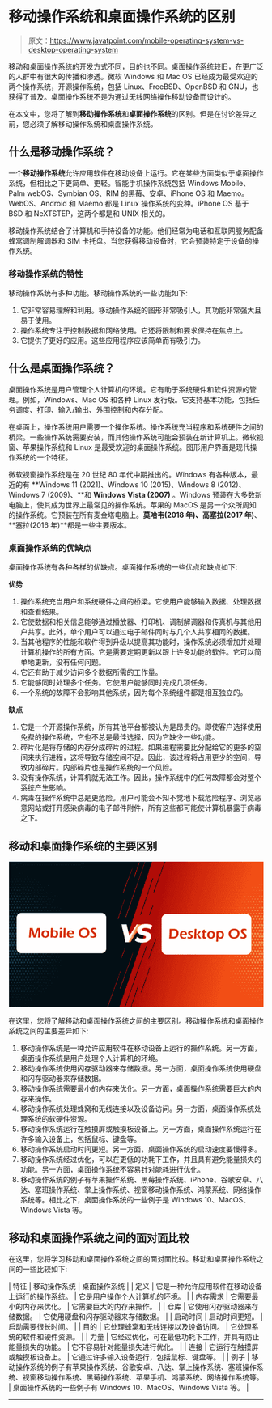 # 移动操作系统和桌面操作系统的区别

> 原文：<https://www.javatpoint.com/mobile-operating-system-vs-desktop-operating-system>

移动和桌面操作系统的开发方式不同，目的也不同。桌面操作系统较旧，在更广泛的人群中有很大的传播和渗透。微软 Windows 和 Mac OS 已经成为最受欢迎的两个操作系统，开源操作系统，包括 Linux、FreeBSD、OpenBSD 和 GNU，也获得了普及。桌面操作系统不是为通过无线网络操作移动设备而设计的。

在本文中，您将了解到**移动操作系统**和**桌面操作系统**的区别。但是在讨论差异之前，您必须了解移动操作系统和桌面操作系统。

## 什么是移动操作系统？

一个**移动操作系统**允许应用软件在移动设备上运行。它在某些方面类似于桌面操作系统，但相比之下更简单、更轻。智能手机操作系统包括 Windows Mobile、Palm webOS、Symbian OS、RIM 的黑莓、安卓、iPhone OS 和 Maemo。WebOS、Android 和 Maemo 都是 Linux 操作系统的变种。iPhone OS 基于 BSD 和 NeXTSTEP，这两个都是和 UNIX 相关的。

移动操作系统结合了计算机和手持设备的功能。他们经常为电话和互联网服务配备蜂窝调制解调器和 SIM 卡托盘。当您获得移动设备时，它会预装特定于设备的操作系统。

### 移动操作系统的特性

移动操作系统有多种功能。移动操作系统的一些功能如下:

1.  它非常容易理解和利用。移动操作系统的图形非常吸引人，其功能非常强大且易于使用。
2.  操作系统专注于控制数据和网络使用。它还将限制和要求保持在焦点上。
3.  它提供了更好的应用。这些应用程序应该简单而有吸引力。

## 什么是桌面操作系统？

桌面操作系统是用户管理个人计算机的环境。它有助于系统硬件和软件资源的管理。例如，Windows、Mac OS 和各种 Linux 发行版。它支持基本功能，包括任务调度、打印、输入/输出、外围控制和内存分配。

在桌面上，操作系统用户需要一个操作系统。操作系统充当程序和系统硬件之间的桥梁。一些操作系统需要安装，而其他操作系统可能会预装在新计算机上。微软视窗、苹果操作系统和 Linux 是最受欢迎的桌面操作系统。图形用户界面是现代操作系统的一个特征。

微软视窗操作系统是在 20 世纪 80 年代中期推出的。Windows 有各种版本，最近的有 **Windows 11 (2021)、Windows 10 (2015)、Windows 8 (2012)、Windows 7 (2009)、**和 **Windows Vista (2007)** 。Windows 预装在大多数新电脑上，使其成为世界上最常见的操作系统。苹果的 MacOS 是另一个众所周知的操作系统。它预装在所有麦金塔电脑上。**莫哈韦(2018 年)、高塞拉(2017 年)**、**塞拉(2016 年)**都是一些主要版本。

### 桌面操作系统的优缺点

桌面操作系统有各种各样的优缺点。桌面操作系统的一些优点和缺点如下:

**优势**

1.  操作系统充当用户和系统硬件之间的桥梁。它使用户能够输入数据、处理数据和查看结果。
2.  它使数据和相关信息能够通过播放器、打印机、调制解调器和传真机与其他用户共享。此外，单个用户可以通过电子邮件同时与几个人共享相同的数据。
3.  当其他程序的性能和软件得到升级以提高其功能时，操作系统必须增加并处理计算机操作的所有方面。它是需要定期更新以跟上许多功能的软件。它可以简单地更新，没有任何问题。
4.  它还有助于减少访问多个数据所需的工作量。
5.  它能够同时处理多个任务。它使用户能够同时完成几项任务。
6.  一个系统的故障不会影响其他系统，因为每个系统组件都是相互独立的。

**缺点**

1.  它是一个开源操作系统，所有其他平台都被认为是昂贵的。即使客户选择使用免费的操作系统，它也不总是最佳选择，因为它缺少一些功能。
2.  碎片化是将存储的内存分成碎片的过程。如果进程需要比分配给它的更多的空间来执行进程，这将导致存储空间不足。因此，该过程将占用更少的空间，导致内部碎片。内部碎片也是操作系统的一个风险。
3.  没有操作系统，计算机就无法工作。因此，操作系统中的任何故障都会对整个系统产生影响。
4.  病毒在操作系统中总是更危险。用户可能会不知不觉地下载危险程序、浏览恶意网站或打开感染病毒的电子邮件附件，所有这些都可能使计算机暴露于病毒之下。

## 移动和桌面操作系统的主要区别

![Mobile Operating System vs Desktop Operating System](img/571143e8ff4d4a96fe45caec3e4e7e24.png)

在这里，您将了解移动和桌面操作系统之间的主要区别。移动操作系统和桌面操作系统之间的主要差异如下:

1.  移动操作系统是一种允许应用软件在移动设备上运行的操作系统。另一方面，桌面操作系统是用户处理个人计算机的环境。
2.  移动操作系统使用闪存驱动器来存储数据。另一方面，桌面操作系统使用硬盘和闪存驱动器来存储数据。
3.  移动操作系统需要最小的内存来优化。另一方面，桌面操作系统需要巨大的内存来操作。
4.  移动操作系统处理蜂窝和无线连接以及设备访问。另一方面，桌面操作系统处理系统的软硬件资源。
5.  移动操作系统运行在触摸屏或触摸板设备上。另一方面，桌面操作系统运行在许多输入设备上，包括鼠标、键盘等。
6.  移动操作系统启动时间更短。另一方面，桌面操作系统的启动速度要慢得多。
7.  移动操作系统经过优化，可以在更低的功耗下工作，并且具有避免能量损失的功能。另一方面，桌面操作系统不容易针对能耗进行优化。
8.  移动操作系统的例子有苹果操作系统、黑莓操作系统、iPhone、谷歌安卓、八达、塞班操作系统、掌上操作系统、视窗移动操作系统、鸿蒙系统、网络操作系统等。相比之下，桌面操作系统的一些例子是 Windows 10、MacOS、Windows Vista 等。

## 移动和桌面操作系统之间的面对面比较

在这里，您将学习移动和桌面操作系统之间的面对面比较。移动和桌面操作系统之间的一些比较如下:

| 特征 | 移动操作系统 | 桌面操作系统 |
| 定义 | 它是一种允许应用软件在移动设备上运行的操作系统。 | 它是用户操作个人计算机的环境。 |
| 内存需求 | 它需要最小的内存来优化。 | 它需要巨大的内存来操作。 |
| 仓库 | 它使用闪存驱动器来存储数据。 | 它使用硬盘和闪存驱动器来存储数据。 |
| 启动时间 | 启动时间更短。 | 启动需要很长时间。 |
| 目的 | 它处理蜂窝和无线连接以及设备访问。 | 它处理系统的软件和硬件资源。 |
| 力量 | 它经过优化，可在最低功耗下工作，并具有防止能量损失的功能。 | 它不容易针对能量损失进行优化。 |
| 连接 | 它运行在触摸屏或触摸板设备上。 | 它通过许多输入设备运行，包括鼠标、键盘等。 |
| 例子 | 移动操作系统的例子有苹果操作系统、谷歌安卓、八达、掌上操作系统、塞班操作系统、视窗移动操作系统、黑莓操作系统、苹果手机、鸿蒙系统、网络操作系统等。 | 桌面操作系统的一些例子有 Windows 10、MacOS、Windows Vista 等。 |

* * *